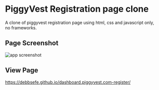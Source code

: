 # PiggyVest Registration page clone

A clone of piggyvest registration page using html, css and javascript only, no frameworks.

## Page Screenshot

![app screenshot](https://github.com/debbsefe/dashboard.piggyvest.com-register/blob/media/ss.png?raw=true)

## View Page

https://debbsefe.github.io/dashboard.piggyvest.com-register/
